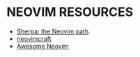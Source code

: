 # NEOVIM RESOURCES

* [Sherpa: the Neovim path](https://www.sherpa.guide/paths/neovim).
* [neovimcraft](http://neovimcraft.com/)
* [Awesome Neovim](https://www.trackawesomelist.com/rockerBOO/awesome-neovim/readme/)
